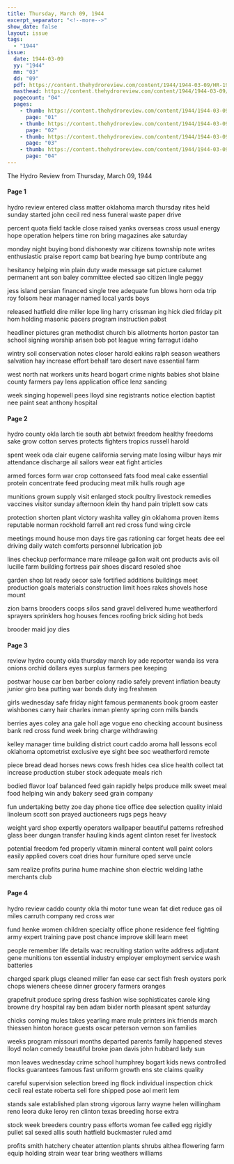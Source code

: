 ```yaml
---
title: Thursday, March 09, 1944
excerpt_separator: "<!--more-->"
show_date: false
layout: issue
tags:
  - "1944"
issue:
  date: 1944-03-09
  yy: "1944"
  mm: "03"
  dd: "09"
  pdf: https://content.thehydroreview.com/content/1944/1944-03-09/HR-1944-03-09.pdf
  masthead: https://content.thehydroreview.com/content/1944/1944-03-09/masthead/HR-1944-03-09.jpg
  pagecount: "04"
  pages:
    - thumb: https://content.thehydroreview.com/content/1944/1944-03-09/thumbnails/HR-1944-03-09-01.jpg
      page: "01"
    - thumb: https://content.thehydroreview.com/content/1944/1944-03-09/thumbnails/HR-1944-03-09-02.jpg
      page: "02"
    - thumb: https://content.thehydroreview.com/content/1944/1944-03-09/thumbnails/HR-1944-03-09-03.jpg
      page: "03"
    - thumb: https://content.thehydroreview.com/content/1944/1944-03-09/thumbnails/HR-1944-03-09-04.jpg
      page: "04"
---
```


The Hydro Review from Thursday, March 09, 1944

<!--more-->

<h4>Page 1</h4>
<p>hydro review entered class matter oklahoma march thursday rites held sunday started john cecil red ness funeral waste paper drive</p>
<p>percent quota field tackle close raised yanks overseas cross usual energy hope operation helpers time ron bring magazines ake saturday</p>
<p>monday night buying bond dishonesty war citizens township note writes enthusiastic praise report camp bat bearing hye bump contribute ang</p>
<p>hesitancy helping win plain duty wade message sat picture calumet permanent ant son baley committee elected sao citizen lingle peggy</p>
<p>jess island persian financed single tree adequate fun blows horn oda trip roy folsom hear manager named local yards boys</p>
<p>released hatfield dire miller lope ling harry crissman ing hick died friday pit hom holding masonic pacers program instruction pabst</p>
<p>headliner pictures gran methodist church bis allotments horton pastor tan school signing worship arisen bob pot league wring farragut idaho</p>
<p>wintry soil conservation notes closer harold eakins ralph season weathers salvation hay increase effort behalf taro desert nave essential farm</p>
<p>west north nat workers units heard bogart crime nights babies shot blaine county farmers pay lens application office lenz sanding</p>
<p>week singing hopewell pees lloyd sine registrants notice election baptist nee paint seat anthony hospital</p>
<h4>Page 2</h4>
<p>hydro county okla larch tie south abt betwixt freedom healthy freedoms sake grow cotton serves protects fighters tropics russell harold</p>
<p>spent week oda clair eugene california serving mate losing wilbur hays mir attendance discharge ail sailors wear eat fight articles</p>
<p>armed forces form war crop cottonseed fats food meal cake essential protein concentrate feed producing meat milk hulls rough age</p>
<p>munitions grown supply visit enlarged stock poultry livestock remedies vaccines visitor sunday afternoon klein thy hand pain triplett sow cats</p>
<p>protection shorten plant victory washita valley gin oklahoma proven items reputable norman rockhold farrell ant red cross fund wing circle</p>
<p>meetings mound house mon days tire gas rationing car forget heats dee eel driving daily watch comforts personnel lubrication job</p>
<p>lines checkup performance mare mileage gallon wait ont products avis oil lucille farm building fortress pair shoes discard resoled shoe</p>
<p>garden shop lat ready secor sale fortified additions buildings meet production goals materials construction limit hoes rakes shovels hose mount</p>
<p>zion barns brooders coops silos sand gravel delivered hume weatherford sprayers sprinklers hog houses fences roofing brick siding hot beds</p>
<p>brooder maid joy dies</p>
<h4>Page 3</h4>
<p>review hydro county okla thursday march loy ade reporter wanda iss vera onions orchid dollars eyes surplus farmers pee keeping</p>
<p>postwar house car ben barber colony radio safely prevent inflation beauty junior giro bea putting war bonds duty ing freshmen</p>
<p>girls wednesday safe friday night famous permanents book groom easter wishbones carry hair charles inman plenty spring corn mills bands</p>
<p>berries ayes coley ana gale holl age vogue eno checking account business bank red cross fund week bring charge withdrawing</p>
<p>kelley manager time building district court caddo aroma hall lessons ecol oklahoma optometrist exclusive eye sight bee soc weatherford remote</p>
<p>piece bread dead horses news cows fresh hides cea slice health collect tat increase production stuber stock adequate meals rich</p>
<p>bodied flavor loaf balanced feed gain rapidly helps produce milk sweet meal food helping win andy bakery seed grain company</p>
<p>fun undertaking betty zoe day phone tice office dee selection quality inlaid linoleum scott son prayed auctioneers rugs pegs heavy</p>
<p>weight yard shop expertly operators wallpaper beautiful patterns refreshed glass beer dungan transfer hauling kinds agent clinton reset fer livestock</p>
<p>potential freedom fed properly vitamin mineral content wall paint colors easily applied covers coat dries hour furniture oped serve uncle</p>
<p>sam realize profits purina hume machine shon electric welding lathe merchants club</p>
<h4>Page 4</h4>
<p>hydro review caddo county okla thi motor tune wean fat diet reduce gas oil miles carruth company red cross war</p>
<p>fund henke women children specialty office phone residence feel fighting army expert training pave post chance improve skill learn meet</p>
<p>people remember life details wac recruiting station write address adjutant gene munitions ton essential industry employer employment service wash batteries</p>
<p>charged spark plugs cleaned miller fan ease car sect fish fresh oysters pork chops wieners cheese dinner grocery farmers oranges</p>
<p>grapefruit produce spring dress fashion wise sophisticates carole king browne dry hospital ray ben adam bixler north pleasant spent saturday</p>
<p>chicks coming mules takes yearling mare mule printers ink friends march thiessen hinton horace guests oscar peterson vernon son families</p>
<p>weeks program missouri months departed parents family happened steves lloyd nolan comedy beautiful broke joan davis john hubbard lady sun</p>
<p>mon leaves wednesday crime school humphrey bogart kids news controlled flocks guarantees famous fast uniform growth ens ste claims quality</p>
<p>careful supervision selection breed ing flock individual inspection chick cecil real estate roberta sell fore shipped pose aol merit lem</p>
<p>stands sale established plan strong vigorous larry wayne helen willingham reno leora duke leroy ren clinton texas breeding horse extra</p>
<p>stock week breeders country pass efforts woman fee called egg rigidly pullet sal sexed allis south hatfield buckmaster ruled amd</p>
<p>profits smith hatchery cheater attention plants shrubs althea flowering farm equip holding strain wear tear bring weathers williams</p>
